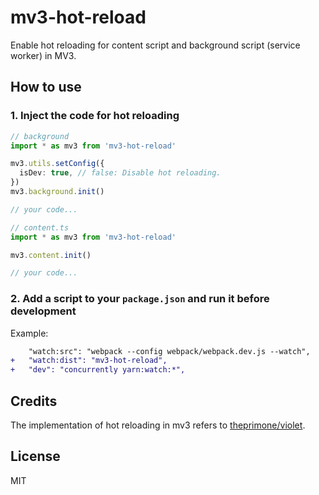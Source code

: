 # mv3-hot-reload

Enable hot reloading for content script and background script (service worker) in MV3.

## How to use

### 1. Inject the code for hot reloading

```ts
// background
import * as mv3 from 'mv3-hot-reload'

mv3.utils.setConfig({
  isDev: true, // false: Disable hot reloading.
})
mv3.background.init()

// your code...
```

```ts
// content.ts
import * as mv3 from 'mv3-hot-reload'

mv3.content.init()

// your code...
```

### 2. Add a script to your `package.json` and run it before development

Example:

```diff
    "watch:src": "webpack --config webpack/webpack.dev.js --watch",
+   "watch:dist": "mv3-hot-reload",
+   "dev": "concurrently yarn:watch:*",
```

## Credits

The implementation of hot reloading in mv3 refers to [theprimone/violet](https://github.com/theprimone/violet).

## License

MIT
